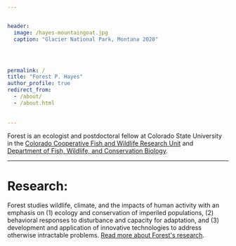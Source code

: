 ```yaml
---


header:
  image: /hayes-mountaingoat.jpg
  caption: "Glacier National Park, Montana 2020"




permalink: /
title: "Forest P. Hayes"
author_profile: true
redirect_from: 
  - /about/
  - /about.html
  
  
---
```


Forest is an ecologist and postdoctoral fellow at Colorado State University in the [Colorado Cooperative Fish and Wildlife Research Unit](https://warnercnr.colostate.edu/fwcb/cooperative-fish-wildlife-research-unit/) and 
[Department of Fish, Wildlife, and Conservation Biology](https://warnercnr.colostate.edu/fwcb/).

------------------------------------


# Research:

Forest studies wildlife, climate, and the impacts of human activity with an emphasis on (1) ecology and conservation of imperiled populations, (2) behavioral responses to disturbance and capacity for adaptation, and (3) development and application of innovative technologies to address otherwise intractable problems. [Read more about Forest's research](/research/).